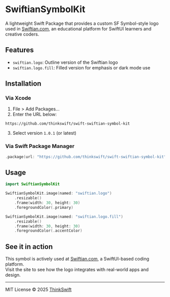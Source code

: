 
# SwiftianSymbolKit

A lightweight Swift Package that provides a custom SF Symbol-style logo used in [Swiftian.com](https://swiftian.com), an educational platform for SwiftUI learners and creative coders.

## Features

- `swiftian.logo`: Outline version of the Swiftian logo
- `swiftian.logo.fill`: Filled version for emphasis or dark mode use

## Installation

### Via Xcode

1. File > Add Packages...
2. Enter the URL below:

```
https://github.com/thinkswift/swift-swiftian-symbol-kit
```

3. Select version `1.0.1` (or latest)

### Via Swift Package Manager

```swift
.package(url: "https://github.com/thinkswift/swift-swiftian-symbol-kit", from: "1.0.1")
```

## Usage

```swift
import SwiftianSymbolKit

SwiftianSymbolKit.image(named: "swiftian.logo")
    .resizable()
    .frame(width: 30, height: 30)
    .foregroundColor(.primary)

SwiftianSymbolKit.image(named: "swiftian.logo.fill")
    .resizable()
    .frame(width: 30, height: 30)
    .foregroundColor(.accentColor)
```

## See it in action

This symbol is actively used at [Swiftian.com](https://swiftian.com), a SwiftUI-based coding platform.  
Visit the site to see how the logo integrates with real-world apps and design.

---

MIT License © 2025 [ThinkSwift](https://swiftian.com)
